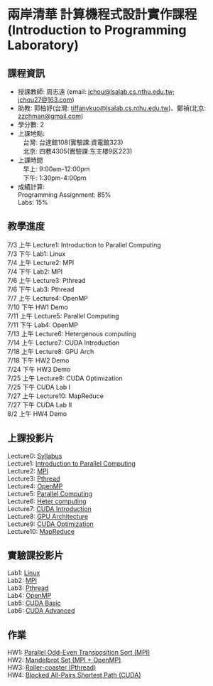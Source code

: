 # 兩岸清華 計算機程式設計實作課程  (Introduction to Programming Laboratory) 

## 課程資訊
- 授課教師: 周志遠 (email: jchou@lsalab.cs.nthu.edu.tw; jchou27@163.com)  
- 助教: 郭柏妤(台灣: tiffanykuo@lsalab.cs.nthu.edu.tw)、鄭禎(北京: zzchman@gmail.com)  
- 學分數: 2  
- 上課地點:  
    台灣: 台達館108(實驗課:資電館323)  
    北京: 四教4305(實驗課:东主楼9区223)  
- 上課時間  
    早上: 9:00am-12:00pm  
    下午: 1:30pm-4:00pm  
- 成績計算:   
  Programming Assignment: 85%  
  Labs: 15%  

## 教學進度
7/3  上午	Lecture1: Introduction to Parallel Computing  
7/3  下午	Lab1: Linux  
7/4  上午	Lecture2: MPI  
7/4  下午	Lab2: MPI  
7/6  上午	Lecture3: Pthread  
7/6  下午	Lab3: Pthread  
7/7  上午	Lecture4: OpenMP  
7/10 下午	HW1 Demo  
7/11 上午	Lecture5: Parallel Computing  
7/11 下午	Lab4: OpenMP  
7/13 上午	Lecture6: Hetergenous computing  
7/14 上午	Lecture7: CUDA Introduction  
7/18 上午	Lecture8: GPU Arch  
7/18 下午	HW2 Demo  
7/24 下午	HW3 Demo  
7/25 上午	Lecture9: CUDA Optimization  
7/25 下午	CUDA Lab I  
7/27 上午	Lecture10: MapReduce  
7/27 下午	CUDA Lab II  
8/2  上午	HW4 Demo  


## 上課投影片
Lecture0: [Syllabus](https://github.com/jerrycchou/ILP2017/syllabus.pdf)  
Lecture1: [Introduction to Parallel Computing](https://github.com/jerrycchou/ILP2017/Chap1_Intro.pdf)  
Lecture2: [MPI](https://github.com/jerrycchou/ILP2017/Chap2_MPI.pdf)  
Lecture3: [Pthread](https://github.com/jerrycchou/ILP2017/Chap3_Pthread.pdf)  
Lecture4: [OpenMP](https://github.com/jerrycchou/ILP2017/Chap4_OpenMP.pdf)  
Lecture5: [Parallel Computing](https://github.com/jerrycchou/ILP2017/Chap5_Parallel_Computing.pdf)  
Lecture6: [Heter computing](https://github.com/jerrycchou/ILP2017/Chap6_Heter_Computing.pdf)  
Lecture7: [CUDA Introduction](https://github.com/jerrycchou/ILP2017/Chap7_Intro.pdf)  
Lecture8: [GPU Architecture](https://github.com/jerrycchou/ILP2017/Chap8_GPU_Arch.pdf)  
Lecture9: [CUDA Optimization](https://github.com/jerrycchou/ILP2017/Chap9_CUDA_Optimization.pdf)  
Lecture10: [MapReduce](https://github.com/jerrycchou/ILP2017/Chap10_MapReduce.pdf)  

## 實驗課投影片
Lab1: [Linux](https://{{site.baseurl}}/IPL2017-lab1-linux.pdf)  
Lab2: [MPI](https://github.com/jerrycchou/ILP2017/IPL2017-lab2-MPI.pdf)  
Lab3: [Pthread](https://github.com/jerrycchou/ILP2017/IPL2017-lab3-Pthread.pdf)  
Lab4: [OpenMP](https://github.com/jerrycchou/ILP2017/IPL2017-lab4-OpenMP.pdf)  
Lab5: [CUDA Basic](https://github.com/jerrycchou/ILP2017/IPL2017-lab5-CUDA-Basic.pdf)  
Lab6: [CUDA Advanced](https://github.com/jerrycchou/ILP2017/IPL2017-lab6-CUDA-Advanced.pdf)  

## 作業
HW1: [Parallel Odd-Even Transposition Sort (MPI)](https://github.com/jerrycchou/ILP2017/IPL_2017_HW1.pdf)  
HW2: [Mandelbrot Set (MPI + OpenMP)](https://github.com/jerrycchou/ILP2017/IPL_2017_HW2.pdf)  
HW3: [Roller-coaster (Pthread)](https://github.com/jerrycchou/ILP2017/IPL_2017_HW3.pdf)  
HW4: [Blocked All-Pairs Shortest Path (CUDA)](https://github.com/jerrycchou/ILP2017/IPL_2017_HW4.pdf)  
